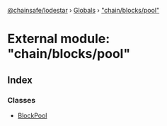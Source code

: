 [@chainsafe/lodestar](../README.md) › [Globals](../globals.md) › ["chain/blocks/pool"](_chain_blocks_pool_.md)

# External module: "chain/blocks/pool"

## Index

### Classes

* [BlockPool](../classes/_chain_blocks_pool_.blockpool.md)
